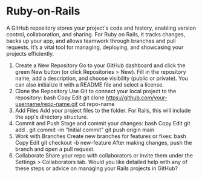 # Ruby-on-Rails
A GitHub repository stores your project's code and history, enabling version control, collaboration, and sharing. For Ruby on Rails, it tracks changes, backs up your app, and allows teamwork through branches and pull requests. It’s a vital tool for managing, deploying, and showcasing your projects efficiently.

1. Create a New Repository
Go to your GitHub dashboard and click the green New button (or click Repositories > New).
Fill in the repository name, add a description, and choose visibility (public or private).
You can also initialize it with a README file and select a license.
2. Clone the Repository
Use Git to connect your local project to the repository:
bash
Copy
Edit
git clone https://github.com/your-username/repo-name.git
cd repo-name
3. Add Files
Add your project files to the folder.
For Rails, this will include the app's directory structure.
4. Commit and Push
Stage and commit your changes:
bash
Copy
Edit
git add .
git commit -m "Initial commit"
git push origin main
5. Work with Branches
Create new branches for features or fixes:
bash
Copy
Edit
git checkout -b new-feature
After making changes, push the branch and open a pull request.
6. Collaborate
Share your repo with collaborators or invite them under the Settings > Collaborators tab.
Would you like detailed help with any of these steps or advice on managing your Rails projects in GitHub?
